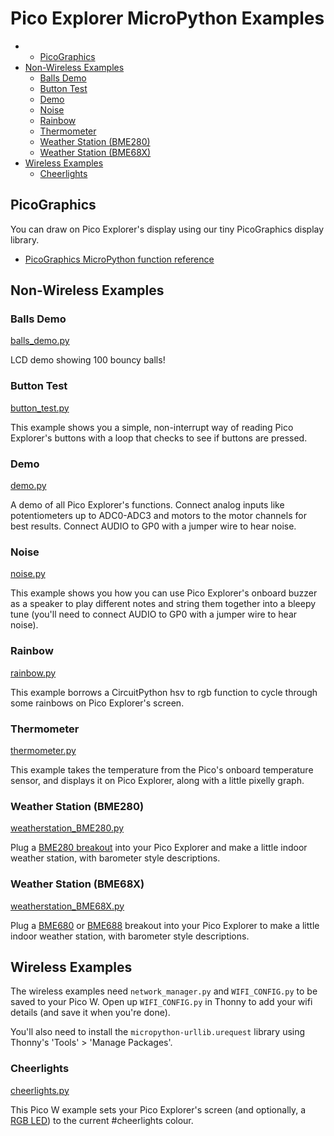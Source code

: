 # Pico Explorer MicroPython Examples <!-- omit in toc -->

- - [PicoGraphics](#picographics)
- [Non-Wireless Examples](#non-wireless-examples)
  - [Balls Demo](#balls-demo)
  - [Button Test](#button-test)
  - [Demo](#demo)
  - [Noise](#noise)
  - [Rainbow](#rainbow)
  - [Thermometer](#thermometer)
  - [Weather Station (BME280)](#weather-station-bme280)
  - [Weather Station (BME68X)](#weather-station-bme68x)
- [Wireless Examples](#wireless-examples)
  - [Cheerlights](#cheerlights)

## PicoGraphics

You can draw on Pico Explorer's display using our tiny PicoGraphics display library.
- [PicoGraphics MicroPython function reference](../../modules/picographics)

## Non-Wireless Examples

### Balls Demo
[balls_demo.py](balls_demo.py)

LCD demo showing 100 bouncy balls!

### Button Test
[button_test.py](button_test.py)

This example shows you a simple, non-interrupt way of reading Pico Explorer's buttons with a loop that checks to see if buttons are pressed.

### Demo
[demo.py](demo.py)

A demo of all Pico Explorer's functions. Connect analog inputs like potentiometers up to ADC0-ADC3 and motors to the motor channels for best results. Connect AUDIO to GP0 with a jumper wire to hear noise.

### Noise
[noise.py](noise.py)

This example shows you how you can use Pico Explorer's onboard buzzer as a speaker to play different notes and string them together into a bleepy tune (you'll need to connect AUDIO to GP0 with a jumper wire to hear noise).

### Rainbow
[rainbow.py](rainbow.py)

This example borrows a CircuitPython hsv to rgb function to cycle through some rainbows on Pico Explorer's screen.

### Thermometer
[thermometer.py](thermometer.py)

This example takes the temperature from the Pico's onboard temperature sensor, and displays it on Pico Explorer, along with a little pixelly graph.

### Weather Station (BME280)
[weatherstation_BME280.py](weatherstation_BME280.py)

Plug a [BME280 breakout](https://shop.pimoroni.com/products/bme280-breakout) into your Pico Explorer and make a little indoor weather station, with barometer style descriptions.

### Weather Station (BME68X)
[weatherstation_BME68X.py](weatherstation_BME68X.py)

Plug a [BME680](https://shop.pimoroni.com/products/bme680-breakout) or [BME688](https://shop.pimoroni.com/products/bme688-breakout) breakout into your Pico Explorer to make a little indoor weather station, with barometer style descriptions.

## Wireless Examples

The wireless examples need `network_manager.py` and `WIFI_CONFIG.py` to be saved to your Pico W. Open up `WIFI_CONFIG.py` in Thonny to add your wifi details (and save it when you're done).

You'll also need to install the `micropython-urllib.urequest` library using Thonny's 'Tools' > 'Manage Packages'.

### Cheerlights
[cheerlights.py](cheerlights.py)

This Pico W example sets your Pico Explorer's screen (and optionally, a [RGB LED](https://shop.pimoroni.com/products/led-rgb-clear-common-cathode)) to the current #cheerlights colour.


